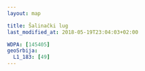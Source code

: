 ```yaml
---
layout: map

title: Šalinački lug
last_modified_at: 2018-05-19T23:04:03+02:00

WDPA: [145405]
geoSrbija:
  L1_183: [49]
---
```

